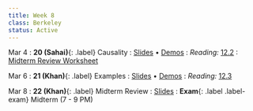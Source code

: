 ```yaml
---
title: Week 8
class: Berkeley
status: Active
---
```


Mar 4
: **20 (Sahai)**{: .label} Causality
   : [Slides](https://docs.google.com/presentation/d/1jwzGdNlrgtPEBqKWM6SsFHUSyOhk6zn9kfLcUX-U2M8/edit?usp=sharing) &#8226; [Demos](https://data8.datahub.berkeley.edu/hub/user-redirect/git-pull?repo=https%3A%2F%2Fgithub.com%2Fdata-8%2Fmaterials-sp24&urlpath=tree%2Fmaterials-sp24%2Flec%2Flec20%2Flec20.ipynb)
: *Reading:* [12.2](https://inferentialthinking.com/chapters/12/2/Causality.html)
   : [Midterm Review Worksheet](https://drive.google.com/file/d/1gPGpltthg-G18fbraJoecy9CbtGNMeQe/view?usp=sharing)

Mar 6
: **21 (Khan)**{: .label} Examples
   : [Slides](https://docs.google.com/presentation/d/1mcKbu3KmYWTiK7tIf_p8483bl4Msnzo2kPdapxaGonM/edit?usp=sharing) &#8226; [Demos](https://data8.datahub.berkeley.edu/hub/user-redirect/git-pull?repo=https%3A%2F%2Fgithub.com%2Fdata-8%2Fmaterials-sp24&urlpath=tree%2Fmaterials-sp24%2Flec%2Flec21%2Flec21_modified.ipynb)
: *Reading:* [12.3](https://inferentialthinking.com/chapters/12/3/Deflategate.html)

Mar 8
: **22 (Khan)**{: .label} Midterm Review
   : [Slides](https://docs.google.com/presentation/d/1Qw-FTiNqki-lnnAxnNt2bZkeNXnRTlzd4FoGB9objNo/edit?usp=sharing)
: **Exam**{: .label .label-exam} Midterm (7 - 9 PM)
